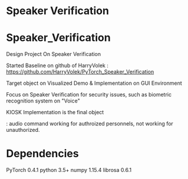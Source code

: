 Speaker Verification
=============
# Speaker_Verification
Design Project On Speaker Verification
 
Started Baseline on github of HarryVolek : https://github.com/HarryVolek/PyTorch_Speaker_Verification

Target object on Visualized Demo & Implementation on GUI Environment

Focus on Speaker Verification for security issues, such as biometric recognition system on "Voice"

KIOSK Implementation is the final object 

: audio command working for authroized personnels, not working for unauthorized.


# Dependencies
PyTorch 0.4.1
python 3.5+
numpy 1.15.4
librosa 0.6.1
